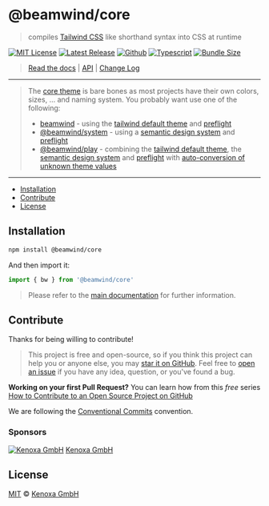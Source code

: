# @beamwind/core

> compiles [Tailwind CSS] like shorthand syntax into CSS at runtime

[![MIT License](https://flat.badgen.net/github/license/kenoxa/beamwind)](https://github.com/kenoxa/beamwind/blob/main/LICENSE)
[![Latest Release](https://flat.badgen.net/npm/v/@beamwind/core?icon=npm&label)](https://www.npmjs.com/package/@beamwind/core)
[![Github](https://flat.badgen.net/badge/icon/kenoxa%2Fbeamwind?icon=github&label)](https://github.com/kenoxa/beamwind/blob/main/packages/core)
[![Typescript](https://flat.badgen.net/badge/icon/included?icon=typescript&label)](https://unpkg.com/browse/@beamwind/core/types/core.d.ts)
[![Bundle Size](https://flat.badgen.net/bundlephobia/minzip/@beamwind/core?icon=packagephobia&label&color=blue)](https://bundlephobia.com/result?p=@beamwind/core)

> [Read the docs](https://beamwind.js.org) |
> [API](https://beamwind.js.org/packages/core) |
> [Change Log](https://github.com/kenoxa/beamwind/blob/main/packages/core/CHANGELOG.md)

---

> The [core theme](https://github.com/kenoxa/beamwind/blob/main/packages/core/src/theme.js) is bare bones as most projects have their own colors, sizes, ... and naming system. You probably want use one of the following:
>
> - [beamwind](https://github.com/kenoxa/beamwind/blob/main/packages/beamwind) - using the [tailwind default theme](https://github.com/kenoxa/beamwind/blob/main/packages/preset-tailwind) and [preflight](https://github.com/kenoxa/beamwind/blob/main/packages/preflight)
> - [@beamwind/system](https://github.com/kenoxa/beamwind/blob/main/packages/system) - using a [semantic design system](https://github.com/kenoxa/beamwind/blob/main/packages/preset-system) and [preflight](https://github.com/kenoxa/beamwind/blob/main/packages/preflight)
> - [@beamwind/play](https://github.com/kenoxa/beamwind/blob/main/packages/play) - combining the [tailwind default theme](https://github.com/kenoxa/beamwind/blob/main/packages/preset-tailwind), the [semantic design system](https://github.com/kenoxa/beamwind/blob/main/packages/preset-system) and [preflight](https://github.com/kenoxa/beamwind/blob/main/packages/preflight) with [auto-conversion of unknown theme values](https://github.com/kenoxa/beamwind/blob/main/packages/preset-play)

---

<!-- prettier-ignore-start -->
<!-- START doctoc generated TOC please keep comment here to allow auto update -->
<!-- DON'T EDIT THIS SECTION, INSTEAD RE-RUN doctoc TO UPDATE -->


- [Installation](#installation)
- [Contribute](#contribute)
- [License](#license)

<!-- END doctoc generated TOC please keep comment here to allow auto update -->
<!-- prettier-ignore-end -->

## Installation

```sh
npm install @beamwind/core
```

And then import it:

```js
import { bw } from '@beamwind/core'
```

> Please refer to the [main documentation](https://beamwind.js.org#usage) for further information.

## Contribute

Thanks for being willing to contribute!

> This project is free and open-source, so if you think this project can help you or anyone else, you may [star it on GitHub](https://github.com/kenoxa/beamwind). Feel free to [open an issue](https://github.com/kenoxa/beamwind/issues) if you have any idea, question, or you've found a bug.

**Working on your first Pull Request?** You can learn how from this _free_ series [How to Contribute to an Open Source Project on GitHub](https://egghead.io/series/how-to-contribute-to-an-open-source-project-on-github)

We are following the [Conventional Commits](https://www.conventionalcommits.org) convention.

### Sponsors

[![Kenoxa GmbH](https://images.opencollective.com/kenoxa/9c25796/logo/68.png)](https://www.kenoxa.com) [Kenoxa GmbH](https://www.kenoxa.com)

## License

[MIT](https://github.com/kenoxa/beamwind/blob/main/LICENSE) © [Kenoxa GmbH](https://kenoxa.com)

[tailwind css]: https://tailwindcss.com
[oceanwind]: https://www.npmjs.com/package/oceanwind
[otion]: https://www.npmjs.com/package/otion
